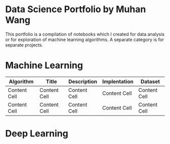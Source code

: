 # Data Science Portfolio by Muhan Wang
This portfolio is a compilation of notebooks which I created for data analysis or for exploration of machine learning algorithms. A separate category is for separate projects.


# Machine Learning

|   Algorithm   |     Title     |  Description  | Implentation  |    Dataset    |
| ------------- | ------------- | ------------- | ------------- | ------------- |
| Content Cell  | Content Cell  | Content Cell  | Content Cell  | Content Cell  |
| Content Cell  | Content Cell  | Content Cell  | Content Cell  | Content Cell  |


# Deep Learning

